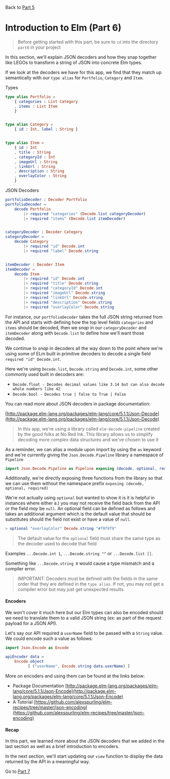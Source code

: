 
Back to [Part 5](../part5/README.md)

# Introduction to Elm (Part 6)

>Before getting started with this part, be sure to `cd` into the directory `part6` in your project

In this section, we'll explain JSON decoders and how they snap together like LEGOs to transform
a string of JSON into concrete Elm types.

If we look at the decoders we have for this app, we find that they match up semantically with our `type alias` for
`Portfolio`, `Category` and `Item`.

Types

```elm
type alias Portfolio =
    { categories : List Category
    , items : List Item
    }


type alias Category =
    { id : Int, label : String }


type alias Item =
    { id : Int
    , title : String
    , categoryId : Int
    , imageUrl : String
    , linkUrl : String
    , description : String
    , overlayColor : String
    }

```

JSON Decoders

```elm
portfolioDecoder : Decoder Portfolio
portfolioDecoder =
    decode Portfolio
        |> required "categories" (Decode.list categoryDecoder)
        |> required "items" (Decode.list itemDecoder)


categoryDecoder : Decoder Category
categoryDecoder =
    decode Category
        |> required "id" Decode.int
        |> required "label" Decode.string


itemDecoder : Decoder Item
itemDecoder =
    decode Item
        |> required "id" Decode.int
        |> required "title" Decode.string
        |> required "categoryId" Decode.int
        |> required "imageUrl" Decode.string
        |> required "linkUrl" Decode.string
        |> required "description" Decode.string
        |> required "overlayColor" Decode.string
```

For instance, our `portfolioDecoder` takes the full JSON string returned from the API and starts with defining how the
top level fields `categories` and `items` should be decoded, then we _snap_ in our `categoryDecoder` and `itemDecoder`
along with `Decode.list` to define how we'll want those decoded.

We continue to _snap_ in decoders all the way down to the point where we're using some of ELm built in primitive 
decoders to decode a single field `required "id" Decode.int`.

Here we're using `Decode.list`, `Decode.string` and `Decode.int`, some other commonly used built in decoders are:

- `Decode.float - Decodes decimal values like 3.14 but can also decode whole numbers like 42`
- `Decode.bool - Decodes true | false to True | False` 

You can read more about JSON decoders in package documentation: 

[http://package.elm-lang.org/packages/elm-lang/core/5.1.1/Json-Decode](http://package.elm-lang.org/packages/elm-lang/core/5.1.1/Json-Decode)

>In this app, we're using a library called `elm-decode-pipeline` created by the good folks at No Red Ink. This library
>allows us to simplify decoding more complex data structures and we've chosen to use it

As a reminder, we can alias a module upon import by using the `as` keyword and we're currently giving the `Json.Decode.Pipeline`
library a namespace of `Pipeline`
 
```elm
import Json.Decode.Pipeline as Pipeline exposing (decode, optional, required)
```

Additionally, we're directly exposing three functions from the library so that we can use them without the namespace
prefix `exposing (decode, optional, required)`

We're not actually using `optional` but wanted to show it is it is helpful in instances where either a.) you may not
receive the field back from the API or the field _may_ be `null`. An optional field can be defined as follows and takes
an additional argument which is the default value that should be substitutes should the field not exist or have a value
of `null`. 

```elm
> optional "overlayColor" Decode.string "#f9f9f9"
```

>The default value for the `optional` field must share the same type as the decoder used to decode that field

Examples `...Decode.int 1`, `...Decode.string ""` or `...Decode.list []`. 

Something like `...Decode.string 0` would cause
a type mismatch and a compiler error.

>IMPORTANT: Decoders must be defined with the fields in the same order that they are defined in the `type alias`. If not, 
you may not get a compiler error but may just get unexpected results

#### Encoders

We won't cover it much here but our Elm types can also be encoded should we need to translate them to a valid JSON string
(ex: as part of the request payload for a JSON API).

Let's say our API required a `userName` field to be passed with a `String` value. We could encode such a value as follows:

```elm
import Json.Encode as Encode

apiEncoder data =
    Encode.object
          [ ("userName", Encode.string data.userName) ]
```

More on encoders and using them can be found at the links below:

- Package Documentation [http://package.elm-lang.org/packages/elm-lang/core/5.1.1/Json-Encode](http://package.elm-lang.org/packages/elm-lang/core/5.1.1/Json-Encode)
- A Tutorial [https://github.com/alexspurling/elm-recipes/tree/master/json-encoding](https://github.com/alexspurling/elm-recipes/tree/master/json-encoding)

#### Recap

In this part, we learned more about the JSON decoders that we added in the last section as well as a brief introduction
to encoders. 

In the next section, we'll start updating our `view` function to display the data returned by the API in a meaningful
way. 

Go to [Part 7](../part7/README.md)